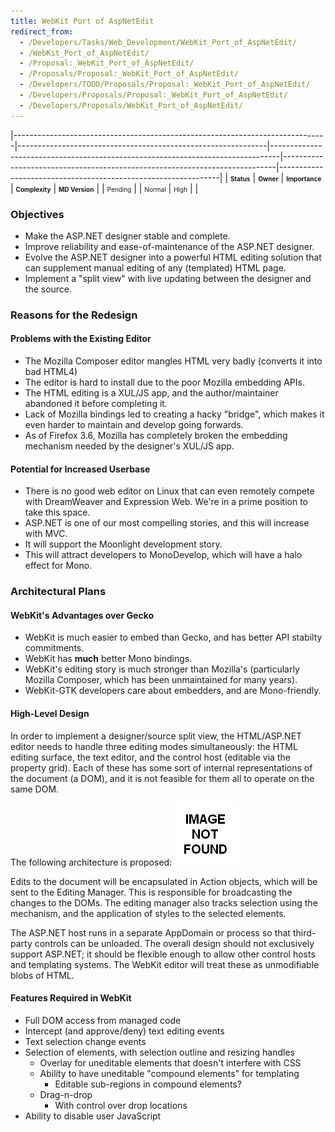 ```yaml
---
title: WebKit Port of AspNetEdit
redirect_from:
  - /Developers/Tasks/Web_Development/WebKit_Port_of_AspNetEdit/
  - /WebKit_Port_of_AspNetEdit/
  - /Proposal:_WebKit_Port_of_AspNetEdit/
  - /Proposals/Proposal:_WebKit_Port_of_AspNetEdit/
  - /Developers/TODO/Proposals/Proposal:_WebKit_Port_of_AspNetEdit/
  - /Developers/Proposals/Proposal:_WebKit_Port_of_AspNetEdit/
  - /Developers/Proposals/WebKit_Port_of_AspNetEdit/
---
```


<span id="_task_a_Web.Webkit"></span><span> </span>

|------------------------------------------------------------------------------|--------------------------------------------------------------|--------------------------------------------------------------------------------|----------------------------------------------------------------------------|---------------------------------------------------------------|
| **<span style="font-size: x-small;">Status</span>**                          | **<span style="font-size: x-small;">Owner</span>**           | **<span style="font-size: x-small;">Importance</span>**                        | **<span style="font-size: x-small;">Complexity</span>**                    | **<span style="font-size: x-small;">MD Version</span>**       |
| <span class="task-status-Pending" style="font-size: x-small;">Pending</span> | <span class="task-owner" style="font-size: x-small;"></span> | <span class="task-importance-Normal" style="font-size: x-small;">Normal</span> | <span class="task-complexity-High" style="font-size: x-small;">High</span> | <span class="task-target" style="font-size: x-small;"></span> |

### Objectives

-   Make the ASP.NET designer stable and complete.
-   Improve reliability and ease-of-maintenance of the ASP.NET designer.
-   Evolve the ASP.NET designer into a powerful HTML editing solution that can supplement manual editing of any (templated) HTML page.
-   Implement a "split view" with live updating between the designer and the source.

### Reasons for the Redesign

#### Problems with the Existing Editor

-   The Mozilla Composer editor mangles HTML very badly (converts it into bad HTML4)
-   The editor is hard to install due to the poor Mozilla embedding APIs.
-   The HTML editing is a XUL/JS app, and the author/maintainer abandoned it before completing it.
-   Lack of Mozilla bindings led to creating a hacky "bridge", which makes it even harder to maintain and develop going forwards.
-   As of Firefox 3.6, Mozilla has completely broken the embedding mechanism needed by the designer's XUL/JS app.

#### Potential for Increased Userbase

-   There is no good web editor on Linux that can even remotely compete with DreamWeaver and Expression Web. We're in a prime position to take this space.
-   ASP.NET is one of our most compelling stories, and this will increase with MVC.
-   It will support the Moonlight development story.
-   This will attract developers to MonoDevelop, which will have a halo effect for Mono.

### Architectural Plans

#### WebKit's Advantages over Gecko

-   WebKit is much easier to embed than Gecko, and has better API stabilty commitments.
-   WebKit has **much** better Mono bindings.
-   WebKit's editing story is much stronger than Mozilla's (particularly Mozilla Composer, which has been unmaintained for many years).
-   WebKit-GTK developers care about embedders, and are Mono-friendly.

#### High-Level Design

In order to implement a designer/source split view, the HTML/ASP.NET editor needs to handle three editing modes simultaneously: the HTML editing surface, the text editor, and the control host (editable via the property grid). Each of these has some sort of internal representations of the document (a DOM), and it is not feasible for them all to operate on the same DOM.

The following architecture is proposed: [![700px](/images/404.png)](/images/404.png "File:Media_Gallery/HtmlEditorArchitecture.png")

Edits to the document will be encapsulated in Action objects, which will be sent to the Editing Manager. This is responsible for broadcasting the changes to the DOMs. The editing manager also tracks selection using the mechanism, and the application of styles to the selected elements.

The ASP.NET host runs in a separate AppDomain or process so that third-party controls can be unloaded. The overall design should not exclusively support ASP.NET; it should be flexible enough to allow other control hosts and templating systems. The WebKit editor will treat these as unmodifiable blobs of HTML.

#### Features Required in WebKit

-   Full DOM access from managed code
-   Intercept (and approve/deny) text editing events
-   Text selection change events
-   Selection of elements, with selection outline and resizing handles
    -   Overlay for uneditable elements that doesn't interfere with CSS
    -   Ability to have uneditable "compound elements" for templating
        -   Editable sub-regions in compound elements?
    -   Drag-n-drop
        -   With control over drop locations
-   Ability to disable user JavaScript
